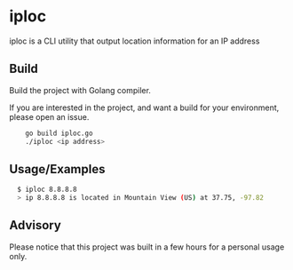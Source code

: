 
# iploc

iploc is a CLI utility that output location information for an IP address 
## Build 

Build the project with Golang compiler.

If you are interested in the project, and want a build for your environment, please open an issue.

```bash 
    go build iploc.go
    ./iploc <ip address>
  ```
    
## Usage/Examples

```bash
  $ iploc 8.8.8.8
  > ip 8.8.8.8 is located in Mountain View (US) at 37.75, -97.82 
```

  
## Advisory

Please notice that this project was built in a few hours for a personal usage only.

  